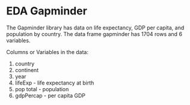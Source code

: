 # EDA Gapminder
The Gapminder library has data on life expectancy, GDP per capita, and population by country. The data frame gapminder has 1704 rows and 6 variables.

Columns or Variables in the data:<br>	
1. country		
2. continent		
3. year	
4. lifeExp - life expectancy at birth	
5. pop	total - population
6. gdpPercap - per capita GDP	
